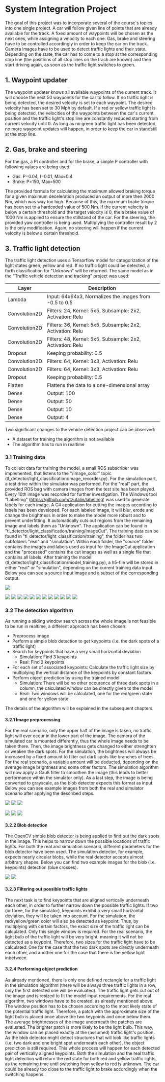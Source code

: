 # System Integration Project

The goal of this project was to incorporate several of the course's topics into one single project. A car will follow given line of points that are already available for the track. A fixed amount of waypoints will be chosen as the next ones, while assigning a velocity to each one. Gas, brake and steering have to be controlled accordingly in order to keep the car on the track. Camera images have to be used to detect traffic lights and their state. Depending on the state, the car has to come to a stop at the corresponding stop line (the positions of all stop lines on the track are known) and then start driving again, as soon as the traffic light switches to green.

## 1. Waypoint updater
The waypoint updater knows all available waypoints of the current track. It will choose the next 50 waypoints for the car to follow. If no traffic light is being detected, the desired velocity is set to each waypoint. The desired velocity has been set to 30 Mph by default. If a red or yellow traffic light is being detected, the velocities of the waypoints between the car's current position and the traffic light's stop line are constantly reduced starting from current velocity until 0. As long as no green traffic light has been detected, no more waypoint updates will happen, in order to keep the car in standstill at the stop line.

## 2. Gas, brake and steering
For the gas, a PI controller and for the brake, a simple P controller with following values are being used:
- Gas: P=0.04, I=0.01, Max=0.4
- Brake: P=150, Max=500

The provided formula for calculating the maximum allowed braking torque for a given maximum deceleration produced an output of more then 2000 Nm, which was way too high. Because of this, the maximum brake torque has been set to a hardcoded value of 500 Nm. If the current velocity is below a certain threshold and the target velocity is 0, the a brake value of 1000 Nm is applied to ensure the stillstand of the car. For the steering, the provided yaw controller is being used. Multiplying the controller result by 2 is the only modification. Again, no steering will happen if the current velocity is below a certain threshold.

## 3. Traffic light detection
The traffic light detection uses a Tensorflow model for categorization of the light states green, yellow and red. If no traffic light could be detected, a forth classification for "Unknown" will be returned. The same model as in the "Traffic vehicle detection and tracking" project was used:

|Layer        |Description                                                |
| ----------- | --------------------------------------------------------- |
|Lambda       | Input: 64x64x3, Normalizes the images from -0.5 to 0.5    |
|Convolution2D| Filters: 24, Kernel: 5x5, Subsample: 2x2, Activation: Relu|
|Convolution2D| Filters: 36, Kernel: 5x5, Subsample: 2x2, Activation: Relu|
|Convolution2D| Filters: 48, Kernel: 5x5, Subsample: 2x2, Activation: Relu|
|Dropout      | Keeping probability: 0.5                                  |
|Convolution2D| Filters: 64, Kernel: 3x3, Activation: Relu                |
|Convolution2D| Filters: 64, Kernel: 3x3, Activation: Relu                |
|Dropout      | Keeping probability: 0.5                                  |
|Flatten      | Flattens the data to a one-dimensional array              |
|Dense        | Output: 100                                               |
|Dense        | Output: 50                                                |
|Dense        | Output: 10                                                |
|Dense        | Output: 4                                                 |

Two significant changes to the vehicle detection project can be observed:
- A dataset for training the algorithm is not available
- The algorithm has to run in realtime

### 3.1 Training data
To collect data for training the model, a small ROS subscriber was implemented, that listens to the "/image_color" topic (tl_detector/light_classification/image_recorder.py). For the simulation part, a test drive within the simulator was performed. For the "real" part, the provided ROS bag with camera images from the test site has been played. Every 10th image was recorded for further investigation. The Windows tool "LabelImg" (https://github.com/tzutalin/labelImg) was used to generate labels for each image. A C# application for cutting the images according to labels has been developed. For each labeled image, it will blur, erode and change the brightness in order to make the model more robust and to prevent underfitting. It automatically cuts out regions from the remaining image and labels them as "Unknown". The application can be found in "tl_detector/light_classification/training/ImageCut". The training data can be found in "tl_detector/light_classification/training", the folder has two subfolders "real" and "simulation". Within each folder, the "source" folder contains the images and labels used as input for the ImageCut application and the "processed" contains the cut images as well as a single file that contains all labels. After training the model (tl_detector/light_classification/model_training.py), a h5-file will be stored in either "real" or "simulation", depending on the current training data input. Below you can see a source input image and a subset of the corresponding output.

![](ros/src/tl_detector/light_classification/training/real/source/images/image_0.jpg)

![](ros/src/tl_detector/light_classification/training/real/processed/images/0-0.jpg)
![](ros/src/tl_detector/light_classification/training/real/processed/images/0-1.jpg)
![](ros/src/tl_detector/light_classification/training/real/processed/images/0-2.jpg)
![](ros/src/tl_detector/light_classification/training/real/processed/images/0-3.jpg)
![](ros/src/tl_detector/light_classification/training/real/processed/images/0-4.jpg)
![](ros/src/tl_detector/light_classification/training/real/processed/images/0-5.jpg)
![](ros/src/tl_detector/light_classification/training/real/processed/images/0-6.jpg)
![](ros/src/tl_detector/light_classification/training/real/processed/images/0-7.jpg)
![](ros/src/tl_detector/light_classification/training/real/processed/images/0-9.jpg)
![](ros/src/tl_detector/light_classification/training/real/processed/images/0-12.jpg)
![](ros/src/tl_detector/light_classification/training/real/processed/images/0-15.jpg)
![](ros/src/tl_detector/light_classification/training/real/processed/images/0-18.jpg)

### 3.2 The detection algorithm
As running a sliding window search across the whole image is not feasible to be run in realtime, a different approach has been chosen:

- Preprocess image
- Perform a simple blob detection to get keypoints (i.e. the dark spots of a traffic light)
- Search for keypoints that have a very small horizontal deviation
    - Simulation: Find 3 keypoints
    - Real: Find 2 keypoints
- For each set of associated keypoints: Calculate the traffic light size by multiplying the vertical distance of the keypoints by constant factors
- Perform object prediction by using the trained model
    - Simulation: There will be no other occurence of three dark spots in a column, the calculated window can be directly given to the model
    - Real: Two windows will be calculated, one for the red/green state and one for yellow state

The details of the algorithm will be explained in the subsequent chapters.

#### 3.2.1 Image preprocessing
For the real scenario, only the upper half of the image is taken, no traffic light will ever occur in the lower part of the image. The camera of the simulated car is mounted differently, thus the whole image needs to be taken there. Then, the image brightness gets changed to either strenghten or weaken the dark spots. For the simulation, the brightness will always be increased by a fixed amount to filter out dark spots like branches of trees. For the real scenario, a variable amount will be deducted, depending on the average image brightness and some other factors. The simulation algorithm will now apply a Gauß filter to smoothen the image (this leads to better performance within the simulator only). As a last step, the image is being converted to grayscale, as the blob detector expects this format as input. Below you can see example images from both the real and simulator scenario after applying the described steps.

![](ros/src/tl_detector/light_classification/training/real/source/images/image_0.jpg)
![](ros/src/tl_detector/light_classification/example_images/real_brightness.jpg)
![](ros/src/tl_detector/light_classification/example_images/real_gray.jpg)

![](ros/src/tl_detector/light_classification/training/simulation/source/images/image_0.jpg)
![](ros/src/tl_detector/light_classification/example_images/sim_brightness.jpg)
![](ros/src/tl_detector/light_classification/example_images/sim_gray.jpg)

#### 3.2.2 Blob detection
The OpenCV simple blob detector is being applied to find out the dark spots in the image. This helps to narrow down the possible locations of traffic lights. For both the real and simulation scenario, different parameters for the blob detector have been used. The simulation detector, for example, expects nearly circular blobs, while the real detector accepts almost arbitrary shapes. Below you can find two example images for the blob (i.e. keypoints) detection (blue crosses).

![](ros/src/tl_detector/light_classification/example_images/real_key_points.jpg)
![](ros/src/tl_detector/light_classification/example_images/sim_key_points.jpg)

#### 3.2.3 Filtering out possible traffic lights
The next task is to find keypoints that are aligned vertically underneath each other, in order to further narrow down the possible traffic lights. If two (or three, for the simulator), keypoints exhibit a very small horizontal deviation, they will be taken into account. For the simulation, the red/yellow/green color will also be detected as keypoint. Thus, by multiplying with certain factors, the exact size of the traffic light can be calculated. Only this single window is required. For the real scenario, the light bulb of the traffic light will be very bright, meaning it will not be detected as a keypoint. Therefore, two sizes for the traffic light have to be calculated: One for the case that the two dark spots are directly underneath each other, and another one for the case that there is the yellow light inbetween.

#### 3.2.4 Performing object prediction
As already mentioned, there is only one defined rectangle for a traffic light in the simulation algorithm (there will be always three traffic lights in a row, only the first detected one will be evaluated). The traffic light gets cut out of the image and is resized to fit the model input requirements. For the real algorithm, two windows have to be created, as already mentioned above. The window position has to be chosen according to the most likely state of the potential traffic light. Therefore, a patch with the approximate size of the light bulb is placed once above the two keypoints and once below them. The average brightnesses of the image underneath the patches are evaluated. The brighter patch is more likely to be the light bulb. This way, the window can be placed exactly at the (assumed) traffic light's position. As the blob detector might detect structures that will look like traffic lights (i.e. two dark and one bright spot underneath each other), the object prediction is still required. This whole process will happen for each detected pair of vertically aligned keypoints. Both the simulation and the real traffic light detection will return the red state for both red and yellow traffic lights, as the remaining time until switching from yellow to red is unknown. The car could be already too close to the traffic light to brake accordingly when the switching happens. 




